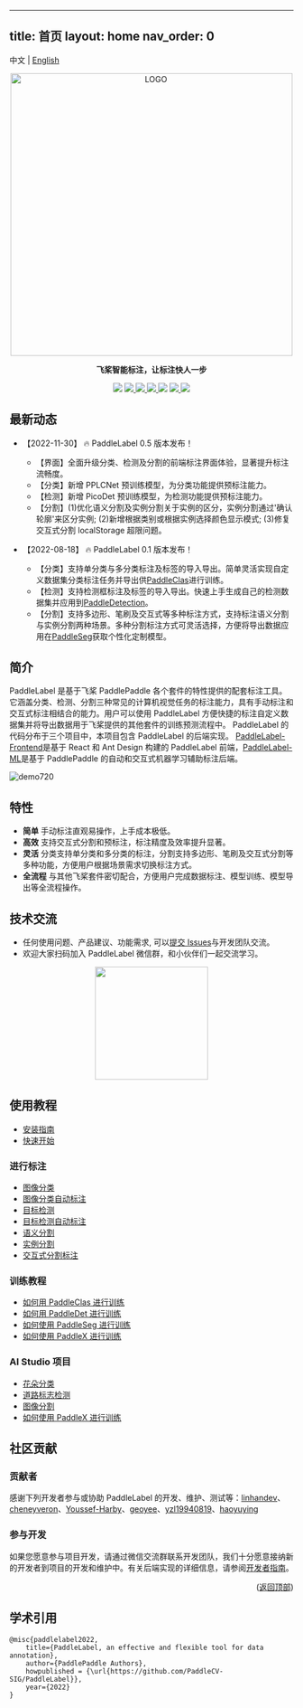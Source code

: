 ______________________________________________________________________

## title: 首页 layout: home nav_order: 0

中文 | [English](doc/EN/README.md)

<div align="center">

<p align="center">
  <img src="https://user-images.githubusercontent.com/35907364/182084617-ea94f744-3a34-4193-98fe-5d6869a118fc.png" align="middle" alt="LOGO" width = "500" />
</p>

<b> 飞桨智能标注，让标注快人一步 </b>

<p>
<img src="https://img.shields.io/badge/python-3.7+-blue.svg">
<a href="https://pypi.org/project/paddlelabel/"> <img src="https://img.shields.io/pypi/v/paddlelabel?color=blue"/> </a>
<a href="https://github.com/PaddleCV-SIG/PaddleLabel/blob/develop/LICENSE"> <img src="https://img.shields.io/badge/License-Apache_2.0-blue.svg"/> </a>
<a href="eye.zip"><img src="https://img.shields.io/github/stars/PaddleCV-SIG/PaddleLabel?color=blue" /> </a>
<a href="https://github.com/PaddleCV-SIG/PaddleLabel/network/members"> <img src="https://img.shields.io/github/forks/PaddleCV-SIG/PaddleLabel?color=blue"/></a>
<a href="https://pypistats.org/packages/paddlelabel"><img src="https://img.shields.io/pypi/dm/paddlelabel?color=blue"/> </a>
<img src="https://img.shields.io/badge/os-linux%2C%20windows%2C%20macos-blue.svg"/>
</p>
</div>

## 最新动态

- 【2022-11-30】 :fire: PaddleLabel 0.5 版本发布！

  - 【界面】全面升级分类、检测及分割的前端标注界面体验，显著提升标注流畅度。
  - 【分类】新增 PPLCNet 预训练模型，为分类功能提供预标注能力。
  - 【检测】新增 PicoDet 预训练模型，为检测功能提供预标注能力。
  - 【分割】(1)优化语义分割及实例分割关于实例的区分，实例分割通过'确认轮廓'来区分实例; (2)新增根据类别或根据实例选择颜色显示模式; (3)修复交互式分割 localStorage 超限问题。

- 【2022-08-18】 :fire: PaddleLabel 0.1 版本发布！

  - 【分类】支持单分类与多分类标注及标签的导入导出。简单灵活实现自定义数据集分类标注任务并导出供[PaddleClas](https://github.com/PaddlePaddle/PaddleClas)进行训练。
  - 【检测】支持检测框标注及标签的导入导出。快速上手生成自己的检测数据集并应用到[PaddleDetection](https://github.com/PaddlePaddle/PaddleDetection)。
  - 【分割】支持多边形、笔刷及交互式等多种标注方式，支持标注语义分割与实例分割两种场景。多种分割标注方式可灵活选择，方便将导出数据应用在[PaddleSeg](https://github.com/PaddlePaddle/PaddleSeg)获取个性化定制模型。

## 简介

PaddleLabel 是基于飞桨 PaddlePaddle 各个套件的特性提供的配套标注工具。它涵盖分类、检测、分割三种常见的计算机视觉任务的标注能力，具有手动标注和交互式标注相结合的能力。用户可以使用 PaddleLabel 方便快捷的标注自定义数据集并将导出数据用于飞桨提供的其他套件的训练预测流程中。
PaddleLabel 的代码分布于三个项目中，本项目包含 PaddleLabel 的后端实现。 [PaddleLabel-Frontend](https://github.com/PaddleCV-SIG/PaddleLabel-Frontend)是基于 React 和 Ant Design 构建的 PaddleLabel 前端，[PaddleLabel-ML](https://github.com/PaddleCV-SIG/PaddleLabel-ML)是基于 PaddlePaddle 的自动和交互式机器学习辅助标注后端。

![demo720](https://user-images.githubusercontent.com/71769312/185099439-3230cf80-798d-4a81-bcae-b88bcb714daa.gif)

## 特性

- **简单** 手动标注直观易操作，上手成本极低。
- **高效** 支持交互式分割和预标注，标注精度及效率提升显著。
- **灵活** 分类支持单分类和多分类的标注，分割支持多边形、笔刷及交互式分割等多种功能，方便用户根据场景需求切换标注方式。
- **全流程** 与其他飞桨套件密切配合，方便用户完成数据标注、模型训练、模型导出等全流程操作。

## 技术交流

- 任何使用问题、产品建议、功能需求, 可以[提交 Issues](https://github.com/PaddleCV-SIG/PaddleLabel/issues/new)与开发团队交流。
- 欢迎大家扫码加入 PaddleLabel 微信群，和小伙伴们一起交流学习。

<div align="center">
<img src="https://user-images.githubusercontent.com/29757093/206070067-4e61cc56-34af-4e11-ba64-d4976e439bda.png"  width = "200" />
</div>

## 使用教程

- [安装指南](CN/install.md)
- [快速开始](CN/quick_start.md)

### 进行标注

- [图像分类](CN/project/classification.md)
- [图像分类自动标注](CN/project/classification_auto_label.md)
- [目标检测](CN/project/detection.md)
- [目标检测自动标注](CN/project/detection_auto_label.md)
- [语义分割](CN/project/semantic_segmentation.md)
- [实例分割](CN/project/instance_segmentation.md)
- [交互式分割标注](CN/project/interactive_segmentation.md)

### 训练教程

- [如何用 PaddleClas 进行训练](CN/training/PdLabel_PdClas.md)
- [如何用 PaddleDet 进行训练](CN/training/PdLabel_PdDet.md)
- [如何使用 PaddleSeg 进行训练](CN/training/PdLabel_PdSeg.md)
- [如何使用 PaddleX 进行训练](CN/training/PdLabel_PdX.md)

### AI Studio 项目

- [花朵分类](https://aistudio.baidu.com/aistudio/projectdetail/4337003)
- [道路标志检测](https://aistudio.baidu.com/aistudio/projectdetail/4349280)
- [图像分割](https://aistudio.baidu.com/aistudio/projectdetail/4353528)
- [如何使用 PaddleX 进行训练](https://aistudio.baidu.com/aistudio/projectdetail/4383953)

## 社区贡献

### 贡献者

感谢下列开发者参与或协助 PaddleLabel 的开发、维护、测试等：[linhandev](https://github.com/linhandev)、[cheneyveron](https://github.com/cheneyveron)、[Youssef-Harby](https://github.com/Youssef-Harby)、[geoyee](https://github.com/geoyee)、[yzl19940819](https://github.com/yzl19940819)、[haoyuying](https://github.com/haoyuying)

### 参与开发

如果您愿意参与项目开发，请通过微信交流群联系开发团队，我们十分愿意接纳新的开发者到项目的开发和维护中。有关后端实现的详细信息，请参阅[开发者指南](CN/developers_guide.md)。

<p align="right">(<a href="#top">返回顶部</a>)</p>

<!-- quote-->

## 学术引用

```
@misc{paddlelabel2022,
    title={PaddleLabel, an effective and flexible tool for data annotation},
    author={PaddlePaddle Authors},
    howpublished = {\url{https://github.com/PaddleCV-SIG/PaddleLabel}},
    year={2022}
}
```
